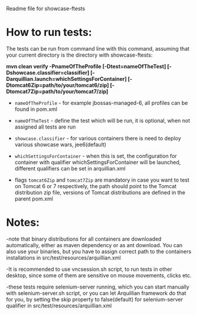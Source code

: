﻿Readme file for showcase-ftests

How to run tests:
=================

The tests can be run from command line with this command, assuming that your current directory is the directory with showcase-ftests:

**mvn clean verify -PnameOfTheProfile [-Dtest=nameOfTheTest] [-Dshowcase.classifier=classifier] [-Darquillian.launch=whichSettingsForContainer] [-Dtomcat6Zip=path/to/your/tomcat6/zip]
[-Dtomcat7Zip=path/to/your/tomcat7/zip]**

- `nameOfTheProfile` - for example jbossas-managed-6, all profiles can be found in pom.xml

- `nameOfTheTest` - define the test which will be run, it is optional, when not assigned all tests are run

- `showcase.classifier` - for various containers there is need to deploy various showcase wars, jee6(default)

- `whichSettingsForContainer` - when this is set, the configuration for container with qualifier whichSettingsForContainer will be launched, different qualifiers 
	can be set in arquillian.xml

- flags `tomcat6Zip` and `tomcat7Zip` are mandatory in case you want to test on Tomcat 6 or 7 respectively, the path should point to the Tomcat distribution zip file, versions of Tomcat distributions are defined in the parent pom.xml

Notes:
======
-note that binary distributions for all containers are downloaded automatically, either as maven dependency or as ant download. 
 You can also use your binaries, but you have to assign correct path to the containers installations in src/test/resources/arquillian.xml

-It is recommended to use vncsession.sh script, to run tests in other desktop, since some of them are sensitive on mouse movements, clicks etc.

-these tests require selenium-server running, which you can start manually with selenium-server.sh script, or you can let Arquillian framework
 do that for you, by setting the skip property to false(default) for selenium-server qualifier in src/test/resources/arquillian.xml

